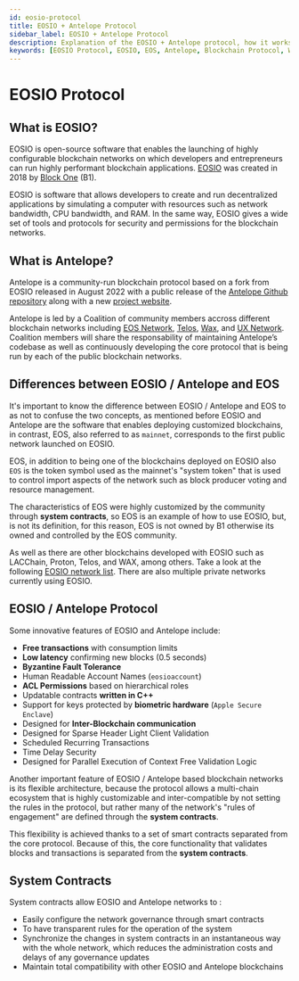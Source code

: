 ```yaml
---
id: eosio-protocol
title: EOSIO + Antelope Protocol
sidebar_label: EOSIO + Antelope Protocol
description: Explanation of the EOSIO + Antelope protocol, how it works and how to use it.
keywords: [EOSIO Protocol, EOSIO, EOS, Antelope, Blockchain Protocol, What is the EOSIO protocol]
---
```


# EOSIO Protocol

## What is EOSIO? 

EOSIO is open-source software that enables the launching of highly configurable blockchain networks on which developers and entrepreneurs can run highly performant blockchain applications. [EOSIO](https://eos.io/) was created in 2018 by [Block One](https://block.one/) (B1). 

EOSIO is software that allows developers to create and run decentralized applications by simulating a computer with resources such as network bandwidth, CPU bandwidth, and RAM. In the same way, EOSIO gives a wide set of tools and protocols for security and permissions for the blockchain networks.

## What is Antelope? 

Antelope is a community-run blockchain protocol based on a fork from EOSIO released in August 2022 with a public release of the [Antelope Github repository](https://github.com/antelopeIO) along with a new [project website](http://www.antelope.io/).

Antelope is led by a Coalition of community members accross different blockchain networks including  [EOS Network](https://eosnetwork.com/), [Telos](https://telos.net/), [Wax](https://wax.io/), and [UX Network](https://uxnetwork.io/). Coalition members will share the responsability of maintaining Antelope’s codebase as well as continuously developing the core protocol that is being run by each of the public blockchain networks.

## Differences between EOSIO / Antelope and EOS

It's important to know the difference between EOSIO / Antelope and EOS to as not to confuse the two concepts, as mentioned before EOSIO and Antelope are the software that enables deploying customized blockchains, in contrast, EOS, also referred to as `mainnet`, corresponds to the first public network launched on EOSIO.

EOS, in addition to being one of the blockchains deployed on EOSIO also `EOS` is the token symbol used as the mainnet's "system token" that is used to control import aspects of the network such as block producer voting and resource management.

The characteristics of EOS were highly customized by the community through **system contracts**, so EOS is an example of how to use EOSIO, but, is not its definition, for this reason, EOS is not owned by B1 otherwise its owned and controlled by the EOS community. 

As well as there are other blockchains developed with EOSIO such as LACChain, Proton, Telos, and WAX, among others. Take a look at the following [EOSIO network list](https://docs.edenia.com/docs/community-resources/eosio-networks). There are also multiple private networks currently using EOSIO.

## EOSIO / Antelope Protocol

Some innovative features of EOSIO and Antelope include:

- **Free transactions** with consumption limits
- **Low latency** confirming new blocks (0.5 seconds)
- **Byzantine Fault Tolerance**
- Human Readable Account Names (`eosioaccount`)
- **ACL Permissions** based on hierarchical roles
- Updatable contracts **written in C++**
- Support for keys protected by **biometric hardware** (`Apple Secure Enclave`)
- Designed for **Inter-Blockchain communication**
- Designed for Sparse Header Light Client Validation
- Scheduled Recurring Transactions
- Time Delay Security
- Designed for Parallel Execution of Context Free Validation Logic

Another important feature of EOSIO / Antelope based blockchain networks is its flexible architecture, because the protocol allows a multi-chain ecosystem that is highly customizable and inter-compatible by not setting the rules in the protocol, but rather many of the network's "rules of engagement" are defined through the **system contracts**.

This flexibility is achieved thanks to a set of smart contracts separated from the core protocol. Because of this, the core functionality that validates blocks and transactions is separated from the **system contracts**.

## System Contracts

System contracts allow EOSIO and Antelope networks to :

- Easily configure the network governance through smart contracts
- To have transparent rules for the operation of the system
- Synchronize the changes in system contracts in an instantaneous way with the whole network, which reduces the administration costs and delays of any governance updates
- Maintain total compatibility with other EOSIO and Antelope blockchains
